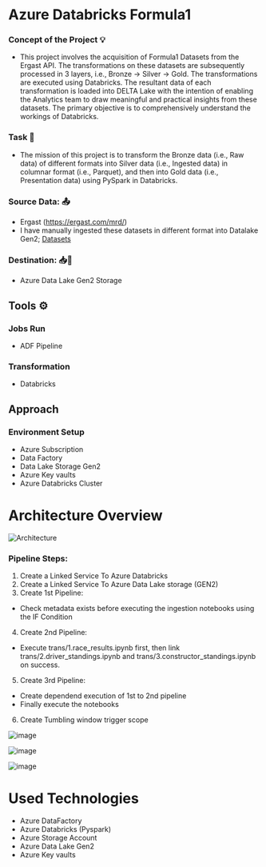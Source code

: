 # Azure Databricks Formula1

### Concept of the Project 💡
- This project involves the acquisition of Formula1 Datasets from the Ergast API. The transformations on these datasets are subsequently processed in 3 layers, i.e., Bronze -> Silver -> Gold. The transformations are executed using Databricks. The resultant data of each transformation is loaded into DELTA Lake with the intention of enabling the Analytics team to draw meaningful and practical insights from these datasets. The primary objective is to comprehensively understand the workings of Databricks.

### Task 🎯
- The mission of this project is to transform the Bronze data (i.e., Raw data) of different formats into Silver data (i.e., Ingested data) in columnar format (i.e., Parquet), and then into Gold data (i.e., Presentation data) using PySpark in Databricks.

  
### Source Data: 📤
- Ergast (https://ergast.com/mrd/)
- I have manually ingested these datasets in different format into Datalake Gen2; [Datasets](https://github.com/ayush9892/Azure_Databricks_Formula1/tree/main/Datasets)


### Destination: 📥📍
- Azure Data Lake Gen2 Storage

## Tools ⚙

### Jobs Run

- ADF Pipeline

### Transformation

- Databricks

## Approach

### Environment Setup
- Azure Subscription
- Data Factory
- Data Lake Storage Gen2
- Azure Key vaults
- Azure Databricks Cluster

# Architecture Overview
  ![Architecture](https://learn.microsoft.com/en-us/azure/architecture/solution-ideas/media/ingest-etl-and-stream-processing-with-azure-databricks.svg#lightbox)


### Pipeline Steps:
1. Create a Linked Service To Azure Databricks
2. Create a Linked Service To Azure Data Lake storage (GEN2)
3. Create 1st Pipeline:
- Check metadata exists before executing the ingestion notebooks using the IF Condition
4. Create 2nd Pipeline:
- Execute trans/1.race_results.ipynb first, then link trans/2.driver_standings.ipynb and trans/3.constructor_standings.ipynb on success.
5. Create 3rd Pipeline:
- Create dependend execution of 1st to 2nd pipeline
- Finally execute the notebooks
6. Create Tumbling window trigger scope
  
![image](https://github.com/ayush9892/Azure_Databricks_Formula1/assets/85745368/9501b544-ae5e-40bd-ac31-78355bbcab36)

![image](https://github.com/ayush9892/Azure_Databricks_Formula1/assets/85745368/9bbb40b1-5c73-45f4-8dae-16801973ed53)

![image](https://github.com/ayush9892/Azure_Databricks_Formula1/assets/85745368/d03b4fdf-f15e-4844-b229-5edf67c57621)


# Used Technologies
- Azure DataFactory
- Azure Databricks (Pyspark)
- Azure Storage Account
- Azure Data Lake Gen2
- Azure Key vaults













